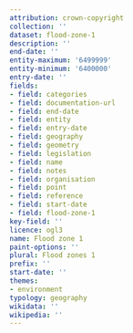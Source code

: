 ```yaml
---
attribution: crown-copyright
collection: ''
dataset: flood-zone-1
description: ''
end-date: ''
entity-maximum: '6499999'
entity-minimum: '6400000'
entry-date: ''
fields:
- field: categories
- field: documentation-url
- field: end-date
- field: entity
- field: entry-date
- field: geography
- field: geometry
- field: legislation
- field: name
- field: notes
- field: organisation
- field: point
- field: reference
- field: start-date
- field: flood-zone-1
key-field: ''
licence: ogl3
name: Flood zone 1
paint-options: ''
plural: Flood zones 1
prefix: ''
start-date: ''
themes:
- environment
typology: geography
wikidata: ''
wikipedia: ''
---
```

